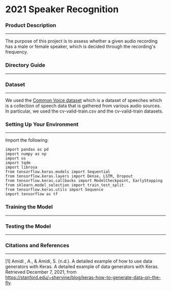 # 2021 Speaker Recognition

### Product Description
--- 
The purpose of this project is to assess whether a given audio recording has a male or female speaker, which is decided through the recording's frequency. 

### Directory Guide
---

### Dataset
---
We used the [Common Voice dataset](https://www.kaggle.com/mozillaorg/common-voice) which is a dataset of speeches which is a collection of speech data that is gathered from various audio sources.
In particular, we used the cv-valid-train.csv and the cv-valid-train datasets. 

### Setting Up Your Environment
---
Import the following:
```
import pandas as pd
import numpy as np
import os
import tqdm
import librosa
from tensorflow.keras.models import Sequential
from tensorflow.keras.layers import Dense, LSTM, Dropout
from tensorflow.keras.callbacks import ModelCheckpoint, EarlyStopping
from sklearn.model_selection import train_test_split
from tensorflow.keras.utils import Sequence
import tensorflow as tf
```
### Training the Model
---

### Testing the Model
---

### Citations and References
---
[1] Amidi , A., &amp; Amidi, S. (n.d.). A detailed example of how to use data generators with Keras. A detailed example of data generators with Keras. Retrieved December 7, 2021, from https://stanford.edu/~shervine/blog/keras-how-to-generate-data-on-the-fly. 
